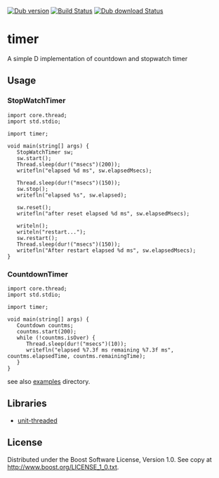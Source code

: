 [![Dub version](https://img.shields.io/dub/v/timer.svg)](https://code.dlang.org/packages/timer)
[![Build Status](https://travis-ci.org/o3o/timer.svg?branch=master)](https://travis-ci.org/o3o/timer)
[![Dub download Status](https://img.shields.io/dub/dt/timer.svg)](https://code.dlang.org/packages/timer)


# timer
A simple D implementation of countdown and stopwatch timer


## Usage

### StopWatchTimer
```
import core.thread;
import std.stdio;

import timer;

void main(string[] args) {
   StopWatchTimer sw;
   sw.start();
   Thread.sleep(dur!("msecs")(200));
   writefln("elapsed %d ms", sw.elapsedMsecs);

   Thread.sleep(dur!("msecs")(150));
   sw.stop();
   writefln("elapsed %s", sw.elapsed);

   sw.reset();
   writefln("after reset elapsed %d ms", sw.elapsedMsecs);

   writeln();
   writeln("restart...");
   sw.restart();
   Thread.sleep(dur!("msecs")(150));
   writefln("After restart elapsed %d ms", sw.elapsedMsecs);
}
```

### CountdownTimer

```
import core.thread;
import std.stdio;

import timer;

void main(string[] args) {
   Countdown countms;
   countms.start(200);
   while (!countms.isOver) {
      Thread.sleep(dur!("msecs")(10));
      writefln("elapsed %7.3f ms remaining %7.3f ms", countms.elapsedTime, countms.remainingTime);
   }
}
```

see also [examples](./examples/) directory.

## Libraries
* [unit-threaded](https://github.com/atilaneves/unit-threaded.git)

## License
Distributed under the Boost Software License, Version 1.0.
See copy at http://www.boost.org/LICENSE_1_0.txt.
